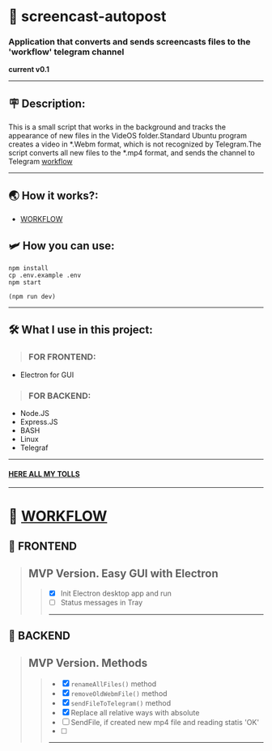 # 👾 screencast-autopost
### Application that converts and sends screencasts files to the 'workflow' telegram channel 
__current v0.1__

---
## 🪧 Description:
This is a small script that works in the background and tracks the appearance of new files in the VideOS folder.Standard Ubuntu program creates a video in *.Webm format, which is not recognized by Telegram.The script converts all new files to the *.mp4 format, and sends the channel to Telegram [workflow](https://t.me/lanneq_workflow) 

---
## 🌏 How it works?:
 - [WORKFLOW](https://t.me/lanneq_workflow) 

## 🛩 How you can use:
```
npm install
cp .env.example .env
npm start

(npm run dev)
```

---
## 🛠 What I use in this project:
> ### FOR FRONTEND:
 - Electron for GUI

> ### FOR BACKEND:
 - Node.JS
 - Express.JS
 - BASH
 - Linux
 - Telegraf
  
---
#### [HERE ALL MY TOLLS](https://www.notion.so/What-I-regular-use-910e1b59d8e14e21bc1cfea87bea6a5c)
---
# 🚀 [WORKFLOW](https://t.me/lanneq_workflow)

## 🦩 FRONTEND
> MVP Version. Easy GUI with Electron
> ---
>> - [x] Init Electron desktop app and run
>> - [ ] Status messages in Tray
>> ---

## 🐧 BACKEND
> MVP Version. Methods
> ---
>> - [x] ```renameAllFiles()``` method
>> - [x] ```removeOldWebmFile()``` method
>> - [x] ```sendFileToTelegram()``` method 
>> - [x] Replace all relative ways with absolute
>> - [ ] SendFile, if created new mp4 file and reading statis 'OK'
>> - [ ] 
>> ---
